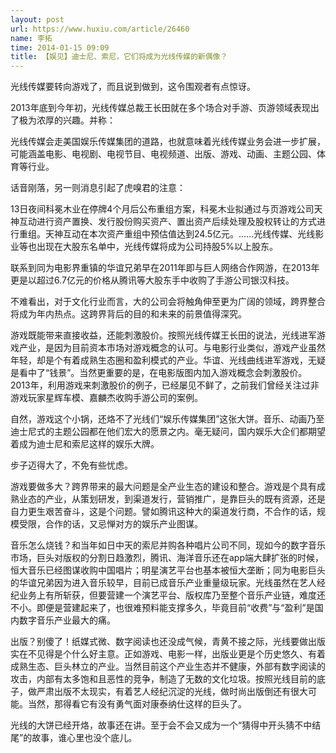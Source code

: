 ```yaml
---
layout: post
url: https://www.huxiu.com/article/26460
name: 李拓
time: 2014-01-15 09:09
title: 【娱见】迪士尼、索尼，它们将成为光线传媒的新偶像？
---
```

光线传媒要转向游戏了，而且说到做到，这令围观者有点惊讶。

2013年底到今年初，光线传媒总裁王长田就在多个场合对手游、页游领域表现出了极为浓厚的兴趣。并称：

光线传媒会走美国娱乐传媒集团的道路，也就意味着光线传媒业务会进一步扩展，可能涵盖电影、电视剧、电视节目、电视频道、出版、游戏、动画、主题公园、体育等行业。

话音刚落，另一则消息引起了虎嗅君的注意：

13日夜间科冕木业在停牌4个月后公布重组方案，科冕木业拟通过与页游戏公司天神互动进行资产置换、发行股份购买资产、置出资产后续处理及股权转让的方式进行重组。天神互动在本次资产重组中预估值达到24.5亿元。……光线传媒、光线影业等也出现在大股东名单中，光线传媒将成为公司持股5%以上股东。

联系到同为电影界重镇的华谊兄弟早在2011年即与巨人网络合作网游，在2013年更是以超过6.7亿元的价格从腾讯等大股东手中收购了手游公司银汉科技。

不难看出，对于文化行业而言，大的公司会将触角伸至更为广阔的领域，跨界整合将成为年内热点。这跨界背后的目的和未来的前景值得深究。

游戏既能带来直接收益，还能刺激股价。按照光线传媒王长田的说法，光线进军游戏产业，是因为目前资本市场对游戏概念的认可。与电影行业类似，游戏产业虽然年轻，却是个有着成熟生态圈和盈利模式的产业。华谊、光线曲线进军游戏，无疑是看中了“钱景”。当然更重要的是，在电影版图内加入游戏概念会刺激股价。2013年，利用游戏来刺激股价的例子，已经屡见不鲜了，之前我们曾经关注过非游戏玩家星辉车模、嘉麟杰收购手游公司的案例。

自然，游戏这个小锅，还烙不了光线们“娱乐传媒集团”这张大饼。音乐、动画乃至迪士尼式的主题公园都在他们宏大的愿景之内。毫无疑问，国内娱乐大企们都期望着成为迪士尼和索尼这样的娱乐大牌。

步子迈得大了，不免有些忧虑。

游戏要做多大？跨界带来的最大问题是全产业生态的建设和整合。游戏是个具有成熟业态的产业，从策划研发，到渠道发行，营销推广，是靠巨头的既有资源，还是自力更生艰苦奋斗，这是个问题。譬如腾讯这种大的渠道发行商，不合作的话，规模受限，合作的话，又忌惮对方的娱乐产业图谋。

音乐怎么烧钱？和当年如日中天的索尼并购各种唱片公司不同，现如今的数字音乐市场，巨头对版权的分割日趋激烈，腾讯、海洋音乐还在app端大肆扩张的时候，恒大音乐已经图谋收购中国唱片；明星演艺平台也基本被恒大垄断；同为电影巨头的华谊兄弟因为进入音乐较早，目前已成音乐产业重量级玩家。光线虽然在艺人经纪业务上有所斩获，但要营建一个演艺平台、版权库乃至整个音乐产业链，难度还不小。即便是营建起来了，也很难预料能支撑多久，毕竟目前“收费”与“盈利”是国内数字音乐产业最大的痛。

出版？别傻了！纸媒式微、数字阅读也还没成气候，青黄不接之际，光线要做出版实在不见得是个什么好主意。正如游戏、电影一样，出版业更是个历史悠久、有着成熟生态、巨头林立的产业。当然目前这个产业生态并不健康，外部有数字阅读的攻击，内部有太多饱和且恶性的竞争，制造了无数的文化垃圾。按照光线目前的底子，做严肃出版不太现实，有着艺人经纪沉淀的光线，做时尚出版倒还有很大可能。当然，那得看它有没有勇气面对康泰纳仕这样的巨头了。

光线的大饼已经开烙，故事还在讲。至于会不会又成为一个“猜得中开头猜不中结尾”的故事，谁心里也没个底儿。

